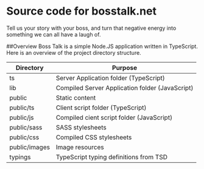 # Source code for bosstalk.net
Tell us your story with your boss, and turn that negative energy into something we can all have a laugh of.

##Overview
Boss Talk is a simple Node.JS application written in TypeScript.
Here is an overview of the project directory structure.


|Directory                  |Purpose                                        |
|---------------------------|-----------------------------------------------|
|ts                         |Server Application folder (TypeScript)         |
|lib                        |Compiled Server Application folder (JavaScript)|
|public                     |Static content                                 |
|public/ts                  |Client script folder (TypeScript)              |
|public/js                  |Compiled cient script folder (JavaScript)      |
|public/sass                |SASS stylesheets                               |
|public/css                 |Compiled CSS stylesheets                       |
|public/images              |Image resources                                |
|typings                    |TypeScript typing definitions from TSD         |

